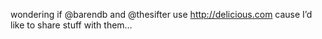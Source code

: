 <!--
id: 166834467
link: http://kevinisom.info/post/166834467/wondering-if-barendb-and-thesifter-use
slug: wondering-if-barendb-and-thesifter-use
date: Thu Aug 20 2009 10:49:46 GMT+1200 (NZST)
raw: {"blog_name":"kevinisom","id":166834467,"post_url":"http://kevinisom.info/post/166834467/wondering-if-barendb-and-thesifter-use","slug":"wondering-if-barendb-and-thesifter-use","type":"text","date":"2009-08-19 22:49:46 GMT","timestamp":1250722186,"state":"published","format":"html","reblog_key":"WHOzDzuC","tags":[],"short_url":"http://tmblr.co/Zw68Yy9yR4Z","highlighted":[],"feed_item":"http://twitter.com/kev_nz/statuses/3411859768","from_feed_id":"650289","note_count":0,"title":null,"body":"<p>wondering if @barendb and @thesifter use <a href=\"http://delicious.com\" target=\"_blank\">http://delicious.com</a> cause I&#8217;d like to share stuff with them&#8230;</p>"}
publish: 2009-08-020
tags: 
title: null
-->


wondering if @barendb and @thesifter use <http://delicious.com> cause
I’d like to share stuff with them…


